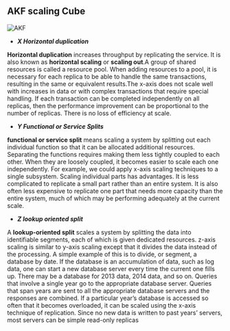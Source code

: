 ## AKF scaling Cube






![AKF](https://ranjithabalaraman.files.wordpress.com/2014/10/scaledb.png?raw=true)







- ***X Horizontal duplication***

**Horizontal duplication** increases throughput by replicating the service. It is also known as **horizontal
scaling** or **scaling out**.A group of shared resources is called a resource pool. When adding resources to a pool, it is
necessary for each replica to be able to handle the same transactions, resulting in the same or equivalent
results.The x-axis does not scale well with increases in data or with complex transactions that require special
handling. If each transaction can be completed independently on all replicas, then the performance
improvement can be proportional to the number of replicas. There is no loss of efficiency at scale.

- ***Y Functional or Service Splits***

 **functional or service split** means scaling a system by splitting out each individual function so that it
can be allocated additional resources.
Separating the functions requires making them less tightly coupled to each other. When they are
loosely coupled, it becomes easier to scale each one independently. For example, we could apply x-axis
scaling techniques to a single subsystem. Scaling individual parts has advantages. It is less complicated
to replicate a small part rather than an entire system. It is also often less expensive to replicate one part
that needs more capacity than the entire system, much of which may be performing adequately at the
current scale.

- ***Z lookup oriented split***

A **lookup-oriented split** scales a system by splitting the data into identifiable segments, each of which
is given dedicated resources. z-axis scaling is similar to y-axis scaling except that it divides the data
instead of the processing.
A simple example of this is to divide, or segment, a database by date. If the database is an
accumulation of data, such as log data, one can start a new database server every time the current one
fills up. There may be a database for 2013 data, 2014 data, and so on. Queries that involve a single year
go to the appropriate database server. Queries that span years are sent to all the appropriate database
servers and the responses are combined. If a particular year’s database is accessed so often that it
becomes overloaded, it can be scaled using the x-axis technique of replication. Since no new data is
written to past years’ servers, most servers can be simple read-only replicas





